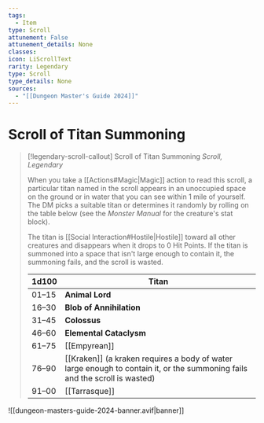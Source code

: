 ```yaml
---
tags:
  - Item
type: Scroll
attunement: False
attunement_details: None
classes:
icon: LiScrollText
rarity: Legendary
type: Scroll
type_details: None
sources: 
  - "[[Dungeon Master's Guide 2024]]"
---
```

# Scroll of Titan Summoning
>[!legendary-scroll-callout] Scroll of Titan Summoning
>_Scroll, Legendary_
>
>When you take a [[Actions#Magic\|Magic]] action to read this scroll, a particular titan named in the scroll appears in an unoccupied space on the ground or in water that you can see within 1 mile of yourself. The DM picks a suitable titan or determines it randomly by rolling on the table below (see the _Monster Manual_ for the creature's stat block).
>
>The titan is [[Social Interaction#Hostile\|Hostile]] toward all other creatures and disappears when it drops to 0 Hit Points. If the titan is summoned into a space that isn't large enough to contain it, the summoning fails, and the scroll is wasted.
>
>|1d100|Titan|
>|---|---|
>|01–15|**Animal Lord**|
>|16–30|**Blob of Annihilation**|
>|31–45|**Colossus**|
>|46–60|**Elemental Cataclysm**|
>|61–75|[[Empyrean]]|
>|76–90|[[Kraken]] (a kraken requires a body of water large enough to contain it, or the summoning fails and the scroll is wasted)|
>|91–00|[[Tarrasque]]|
>


![[dungeon-masters-guide-2024-banner.avif|banner]]